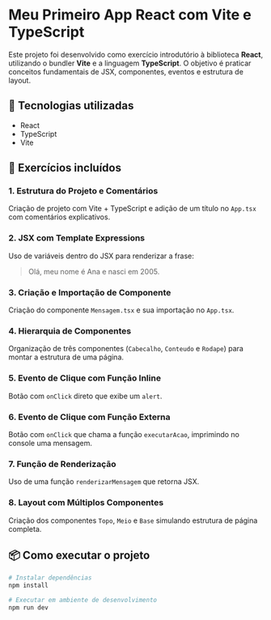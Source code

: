 # Meu Primeiro App React com Vite e TypeScript

Este projeto foi desenvolvido como exercício introdutório à biblioteca **React**, utilizando o bundler **Vite** e a linguagem **TypeScript**. O objetivo é praticar conceitos fundamentais de JSX, componentes, eventos e estrutura de layout.

## 🚀 Tecnologias utilizadas

- React
- TypeScript
- Vite

## 🧠 Exercícios incluídos

### 1. Estrutura do Projeto e Comentários
Criação de projeto com Vite + TypeScript e adição de um título no `App.tsx` com comentários explicativos.

### 2. JSX com Template Expressions
Uso de variáveis dentro do JSX para renderizar a frase:
> Olá, meu nome é Ana e nasci em 2005.

### 3. Criação e Importação de Componente
Criação do componente `Mensagem.tsx` e sua importação no `App.tsx`.

### 4. Hierarquia de Componentes
Organização de três componentes (`Cabecalho`, `Conteudo` e `Rodape`) para montar a estrutura de uma página.

### 5. Evento de Clique com Função Inline
Botão com `onClick` direto que exibe um `alert`.

### 6. Evento de Clique com Função Externa
Botão com `onClick` que chama a função `executarAcao`, imprimindo no console uma mensagem.

### 7. Função de Renderização
Uso de uma função `renderizarMensagem` que retorna JSX.

### 8. Layout com Múltiplos Componentes
Criação dos componentes `Topo`, `Meio` e `Base` simulando estrutura de página completa.

## 📦 Como executar o projeto

```bash
# Instalar dependências
npm install

# Executar em ambiente de desenvolvimento
npm run dev
